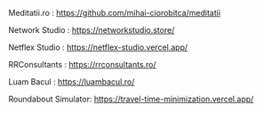 Meditatii.ro       : https://github.com/mihai-ciorobitca/meditatii

Network Studio     : https://networkstudio.store/

Netflex Studio     : https://netflex-studio.vercel.app/

RRConsultants      : https://rrconsultants.ro/

Luam Bacul         : https://luambacul.ro/

Roundabout Simulator: https://travel-time-minimization.vercel.app/
